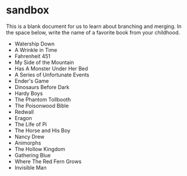 # sandbox

This is a blank document for us to learn about branching and merging. In the space below, write the name of a favorite book from your childhood.

* Watership Down
* A Wrinkle in Time
* Fahrenheit 451
* My Side of the Mountain
* Has A Monster Under Her Bed 
* A Series of Unfortunate Events
* Ender's Game
* Dinosaurs Before Dark 
* Hardy Boys
* The Phantom Tollbooth
* The Poisonwood Bible
* Redwall
* Eragon
* The Life of Pi
* The Horse and His Boy
* Nancy Drew
* Animorphs
* The Hollow Kingdom
* Gathering Blue
* Where The Red Fern Grows
* Invisible Man  
